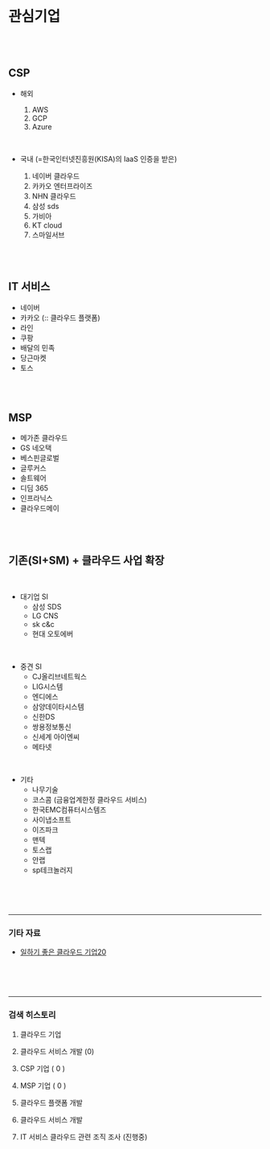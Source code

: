 


# 관심기업 


</br>

</br>


## CSP

- 해외

    1. AWS
    2. GCP
    3. Azure

</br>

- 국내 (=한국인터넷진흥원(KISA)의 IaaS 인증을 받은)

    1. 네이버 클라우드 
    2. 카카오 엔터프라이즈
    3. NHN 클라우드 
    4. 삼성 sds  
    5. 가비아 
    6. KT cloud
    7. 스마일서브



</br>

</br>


## IT 서비스  

- 네이버
- 카카오 (:: 클라우드 플랫폼)
- 라인
- 쿠팡
- 배달의 민족
- 당근마켓 
- 토스



</br>

</br>



## MSP

- 메가존 클라우드
- GS 네오택
- 베스핀글로벌
- 글루커스
- 솔트웨어
- 디딤 365
- 인프라닉스
- 클라우드메이


</br>

</br>


## 기존(SI+SM) + 클라우드 사업 확장

</br> 

- 대기업 SI
    - 삼성 SDS
    - LG CNS
    - sk c&c
    - 현대 오토에버

</br> 

- 중견  SI
    - CJ올리브네트웍스
    - LIG시스템
    - 엔디에스
    - 삼양데이타시스템
    - 신한DS
    - 쌍용정보통신
    - 신세계 아이엔씨
    - 메타넷

</br> 

- 기타
    - 나무기술
    - 코스콤 (금융업계한정 클라우드 서비스)
    - 한국EMC컴퓨터시스템즈
    - 사이냅소프트
    - 이즈파크
    - 맨텍
    - 토스랩
    - 안랩
    - sp테크놀러지





</br> 

</br> 

</br>   


---

### 기타 자료


- [일하기 좋은 클라우드 기업20](https://www.jobplanet.co.kr/contents/news-2356)


</br> 

</br> 

</br>   


---

### 검색 히스토리

1. 클라우드 기업 

2. 클라우드 서비스 개발  (0)
3. CSP 기업   ( 0 ) 
4. MSP 기업 ( 0 )

5. 클라우드 플랫폼 개발 
6. 클라우드 서비스 개발

7. IT 서비스 클라우드 관련 조직 조사  (진행중)
